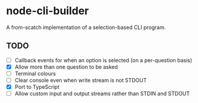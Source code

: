 # node-cli-builder

A from-scatch implementation of a selection-based CLI program. 

## TODO

- [ ] Callback events for when an option is selected (on a per-question basis)
- [x] Allow more than one question to be asked
- [ ] Terminal colours
- [ ] Clear console even when write stream is not STDOUT
- [x] Port to TypeScript
- [ ] Allow custom input and output streams rather than STDIN and STDOUT
